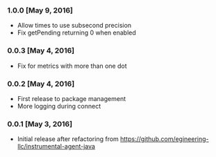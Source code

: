 ### 1.0.0 [May 9, 2016]
* Allow times to use subsecond precision
* Fix getPending returning 0 when enabled

### 0.0.3 [May 4, 2016]
* Fix for metrics with more than one dot

### 0.0.2 [May 4, 2016]
* First release to package management
* More logging during connect

### 0.0.1 [May 3, 2016]
* Initial release after refactoring from https://github.com/egineering-llc/instrumental-agent-java
